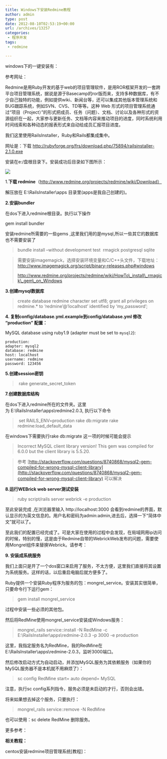 ```yaml
---
title: Windows下安装Redmine教程
author: admin
type: post
date: 2012-08-10T02:53:19+00:00
url: /archives/13257
categories:
 - 程序开发
tags:
 - redmine

---
```

windows下的一键安装有：

参考网址：

Redmine是用Ruby开发的基于web的项目管理软件，是用ROR框架开发的一套跨平台项目管理系统，据说是源于Basecamp的ror版而来，支持多种数据库，有不少自己独特的功能，例如提供wiki、新闻台等，还可以集成其他版本管理系统和BUG跟踪系统，例如SVN、CVS、TD等等。这种 Web 形式的项目管理系统通过“项目（Project）”的形式把成员、任务（问题）、文档、讨论以及各种形式的资源组织在一起，大家参与更新任务、文档等内容来推动项目的进度，同时系统利用时间线索和各种动态的报表形式来自动给成员汇报项目进度。

我们这里使用RailsInstaller，Ruby和Rails都集成集中。

网址是：下载 http://rubyforge.org/frs/download.php/75894/railsinstaller-2.1.0.exe

安装在e:/盘根目录下。安装成功后目录如下图所示：

[![](http://blog.haohtml.com/wp-content/uploads/2012/08/railsinstaller_folder.gif)][1]

1.**下载 redmine**（http://www.redmine.org/projects/redmine/wiki/Download）

解压放在 E:\RailsInstaller\apps 目录里(apps是我自己创建的)。

**2.安装bundler**

在dos下进入redmine根目录。执行以下操作

 gem install bundler

安装redmine所需要的一些gems ,这里我们用的是mysql,所以一些其它的数据库也不需要安装了

> bundle install –without development test  rmagick postgresql sqlite

> 需要安装imagemagick，选择安装环境变量和C/C++头文件，下载地址：http://www.imagemagick.org/script/binary-releases.php#windows
>
>
>
> http://www.redmine.org/projects/redmine/wiki/HowTo\_install\_rmagick\_gem\_on_Windows

**3.创建mysql数据库**

> create database redmine character set utf8;
> grant all privileges on redmine.* to ‘redmine’@’localhost’ identified by ‘my_password’;

**4. 复制config/database.yml.example到config/database.yml 修改 “production” 配置：**

MySQL database using ruby1.9 (adapter must be set to `mysql2`):

>

```
production:
adapter: mysql2
database: redmine
host: localhost
username: redmine
password: 123456
```

**5.创建session密钥**

>  rake generate\_secret\_token

**7.创建数据库结构**

在dos下进入redmine所在的文件夹。这里为 E:\RailsInstaller\apps\redmine2.0.3, 执行以下命令

>  set RAILS_ENV=production
> rake db:migrate
> rake redmine:load\_default\_data

在windows下需要执行rake db:migrate 这一项的时候可能会提示

>

> Incorrect MySQL client library version! This gem was compiled for 6.0.0 but the client library is 5.5.20.
>

> 参考 [http://stackoverflow.com/questions/8740868/mysql2-gem-compiled-for-wrong-mysql-client-library](http://stackoverflow.com/questions/8740868/mysql2-gem-compiled-for-wrong-mysql-client-library) 可以解决

**8.运行WEBrick web server测试安装**

> ruby script/rails server webrick -e production

至此安装完成 ,在浏览器里输入 http://localhost:3000 会看到redmine的界面，默认显示的为英文信息的。用户名和密码为admin:admin,进去后，选择一下“简体中文”就可以了。

至此我们的配置已经完成了。可是大家在使用的过程中会发现，在局域网用ip访问的时候，特别的慢，这是由于Redmine自带的WebrickWeb发布的问题，需要使用Mongrel组件来替换Webrick。请参考：

**9. 安装成系统服务**

我们上面只是开了一个dos窗口来启用了服务，不太方便，这里我们直接将其设置为系统服务。这样的话，以后重启电脑后就方便多了。

Ruby提供一个安装Ruby程序为服务的包：mongrel_service。安装其实很简单，只要命令行下运行gem：

> gem install mongrel_service

过程中安装一些必须的其他包。

然后将RedMine使用mongrel_service安装成Windows服务：

> mongrel_rails service::install -N RedMine -c E:\RailsInstaller\apps\redmine-2.0.3 -p 3000 -e production

这里，我指定服务名为RedMine，我的RedMine在E:\RailsInstaller\apps\redmine-2.0.3，监听3000端口。

然后修改启动方式为自动启动，并添加MySQL服务为其依赖服务（如果你的MySQL服务器不是本机就不用麻烦了）：

> sc config RedMine start= auto depend= MySQL

注意，执行sc config系列指令，服务必须是未启动的才行，否则会出错。

将来如果想去掉这个服务，只要执行：

> mongrel_rails service::remove -N RedMine

也可以使用：sc delete RedMine 删除服务。

更多参考：

**相关教程：**

centos安装redmine项目管理系统[教程]：



 [1]: http://blog.haohtml.com/wp-content/uploads/2012/08/railsinstaller_folder.gif